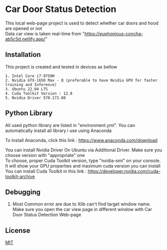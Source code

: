 
# Car Door Status Detection

This local web-page project is used to detect whether car doors and hood are opened or not\
Data car view is taken real-time from "https://euphonious-concha-ab5c5d.netlify.app/"




## Installation

This project is created and tested in devices as bellow

    1. Intel Core i7-9750H 
    2. Nvidia GTX-1650 Max - Q (preferable to have Nvidia GPU for faster training and Inference) 
    3. Ubuntu 22.04 LTS 
    4. Cuda Toolkit Version : 12.8 
    5. Nvidia Driver 570.172.08


## Python Library
All used python library are listed in "environment.yml". You can automatically install all library i use using Anaconda

To Install Anaconda, click this link : https://www.anaconda.com/download

You can install Nvidia Driver On Ubuntu via Additional Driver. Make sure you choose version with "appropriate" one \
To choose, proper Cuda Toolkit version, type "nvidia-smi" on your console. It will show your GPU properties and maximum cuda version you can install \
 You can install Cuda Toolkit in this link : https://developer.nvidia.com/cuda-toolkit-archive



    
## Debugging 
1. Most Common error are due to Xlib can't find target window name. Make sure you open the car view page in different window with Car Door Status Detection Web-page


## License

[MIT](https://choosealicense.com/licenses/mit/)

